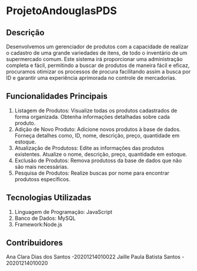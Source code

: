 # ProjetoAndouglasPDS

## Descrição
Desenvolvemos um gerenciador de produtos com a capacidade de realizar o cadastro de uma grande variedades de itens, de todo o inventário de um supermercado comum. Este sistema irá proporcionar uma administração completa e fácil, permitindo a buscar de produtos de maneira fácil e eficaz, procuramos otimizar os processos de procura facilitando assim a busca por ID e garantir uma experiência aprimorada no controle de mercadorias.

## Funcionalidades Principais

1. Listagem de Produtos:
Visualize todas os produtos cadastrados de forma organizada.
Obtenha informações detalhadas sobre cada produto.
2. Adição de Novo Produto:
Adicione novos produtos à base de dados.
Forneça detalhes como, ID, nome, descrição, preço, quantidade em estoque.
3. Atualização de Produtoss:
Edite as informações das produtos existentes.
Atualize o nome, descrição, preço, quantidade em estoque.
4. Exclusão de Produtos:
Remova produtoss da base de dados que não são mais necessárias.
5. Pesquisa de Produtos:
Realize buscas por nome para encontrar produtoss específicos.

## Tecnologias Utilizadas
1. Linguagem de Programação: 
JavaScript
2. Banco de Dados: MySQL
3. Framework:Node.js

## Contribuidores
Ana Clara Dias dos Santos -20201214010022
Jaille Paula Batista Santos - 20201214010020
